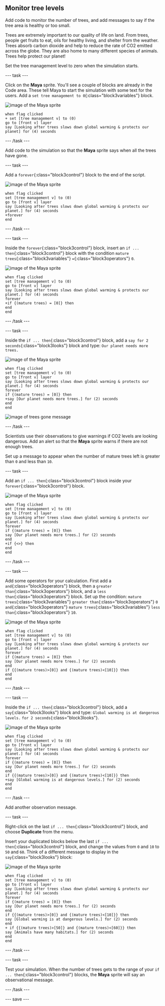 ## Monitor tree levels

Add code to monitor the number of trees, and add messages to say if the tree area is healthy or too small.

<div border-left: solid; border-width:10px; border-color: #0faeb0; background-color: aliceblue; padding: 10px;
color: #0faeb0>
Trees are extremely important to our quality of life on land. From trees, people get fruits to eat, oils for healthy living, and shelter from the weather. Trees absorb carbon dioxide and help to reduce the rate of CO2 emitted across the globe. They are also home to many different species of animals. Trees help protect our planet! 
</div>

Set the tree management level to zero when the simulation starts.

--- task ---

Click on the **Maya** sprite. You'll see a couple of blocks are already in the Code area. These tell Maya to start the simulation with some text for the users. Add a `set tree management to 0`{:class="block3variables"} block.

![image of the Maya sprite](images/maya-sprite.png)

```blocks3
when flag clicked
+ set [tree management v] to (0)
go to [front v] layer
say [Looking after trees slows down global warming & protects our planet] for (4) seconds
```

--- /task ---

Add code to the simulation so that the **Maya** sprite says when all the trees have gone.

--- task ---

Add a `forever`{:class="block3control"} block to the end of the script.

![image of the Maya sprite](images/maya-sprite.png)
```blocks3
when flag clicked
set [tree management v] to (0)
go to [front v] layer
say [Looking after trees slows down global warming & protects our planet.] for (4) seconds
+forever
end
```

--- /task ---

--- task ---

Inside the `forever`{:class="block3control"} block, insert an `if ... then`{:class="block3control"} block with the condition `mature trees`{:class="block3variables"} `=`{:class="block3operators"} `0`.

![image of the Maya sprite](images/maya-sprite.png)
```blocks3
when flag clicked
set [tree management v] to (0)
go to [front v] layer
say [Looking after trees slows down global warming & protects our planet.] for (4) seconds
forever
+if {(mature trees) = [0]} then
end
end
```

--- /task ---

--- task ---

Inside the `if ... then`{:class="block3control"} block, add a `say for 2 seconds`{:class="block3looks"} block and type: `Our planet needs more trees.`

![image of the Maya sprite](images/maya-sprite.png)
```blocks3
when flag clicked
set [tree management v] to (0)
go to [front v] layer
say [Looking after trees slows down global warming & protects our planet.] for (4) seconds
forever
if {(mature trees) = [0]} then
+say [Our planet needs more trees.] for (2) seconds
end
end
```

![image of trees gone message](images/trees-gone-message.png)

--- /task ---

Scientists use their observations to give warnings if CO2 levels are looking dangerous. Add an alert so that the **Maya** sprite warns if there are not enough trees.

Set up a message to appear when the number of mature trees left is greater than `0` and less than `10`.

--- task ---

Add an `if ... then`{:class="block3control"} block inside your `forever`{:class="block3control"} block.

![image of the Maya sprite](images/maya-sprite.png)
```blocks3
when flag clicked
set [tree management v] to (0)
go to [front v] layer
say [Looking after trees slows down global warming & protects our planet.] for (4) seconds
forever
if {(mature trees) = [0]} then
say [Our planet needs more trees.] for (2) seconds
end
+if {<>} then
end
end
```

--- /task ---

--- task ---

Add some operators for your calculation. First add a `and`{:class="block3operators"} block, then a `greater than`{:class="block3operators"} block, and a `less than`{:class="block3operators"} block. Set up the condition: `mature trees`{:class="block3variables"} `greater than`{:class="block3operators"} `0` `and`{:class="block3operators"} `mature trees`{:class="block3variables"} `less than`{:class="block3operators"} `10`.

![image of the Maya sprite](images/maya-sprite.png)
```blocks3
when flag clicked
set [tree management v] to (0)
go to [front v] layer
say [Looking after trees slows down global warming & protects our planet.] for (4) seconds
forever
if {(mature trees) = [0]} then
say [Our planet needs more trees.] for (2) seconds
end
if {{(mature trees)>[0]} and {(mature trees)<[10]}} then
end
end
```

--- /task ---

--- task ---

Inside the `if ... then`{:class="block3control"} block, add a `say`{:class="block3looks"} block and type: `Global warming is at dangerous levels.` `for 2 seconds`{:class="block3looks"}.

![image of the Maya sprite](images/maya-sprite.png)
```blocks3
when flag clicked
set [tree management v] to (0)
go to [front v] layer
say [Looking after trees slows down global warming & protects our planet.] for (4) seconds
forever
if {(mature trees) = [0]} then
say [Our planet needs more trees.] for (2) seconds
end
if {{(mature trees)>[0]} and {(mature trees)<[10]}} then
+say [Global warming is at dangerous levels.] for (2) seconds
end
end
```

--- /task ---

Add another observation message.

--- task ---

Right-click on the last `if ... then`{:class="block3control"} block, and choose **Duplicate** from the menu. 

Insert your duplicated blocks below the last `if ... then`{:class="block3control"} block, and change the values from `0` and `10` to `50` and `60`. Think of a different message to display in the `say`{:class="block3looks"} block:

![image of the Maya sprite](images/maya-sprite.png)

```blocks3
when flag clicked
set [tree management v] to (0)
go to [front v] layer
say [Looking after trees slows down global warming & protects our planet.] for (4) seconds
forever
if {(mature trees) = [0]} then
say [Our planet needs more trees.] for (2) seconds
end
if {{(mature trees)>[0]} and {(mature trees)<[10]}} then
say [Global warming is at dangerous levels.] for (2) seconds
end
+ if {{(mature trees)>[50]} and {(mature trees)<[60]}} then
say [Animals have many habitats.] for (2) seconds
end
end
```

--- /task ---

--- task ---

Test your simulation. When the number of trees gets to the range of your `if ... then`{:class="block3control"} blocks, the **Maya** sprite will say an observational message.

--- /task ---

--- save ---
